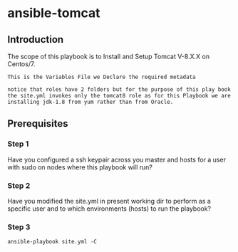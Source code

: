 # ansible-tomcat

## Introduction

The scope of this playbook is to Install and Setup Tomcat V-8.X.X on Centos/7.

``` "Do a cat on group_vars/tomcat"
This is the Variables File we Declare the required metadata
```

``` "Take a look Roles"
notice that roles have 2 folders but for the purpose of this play book the site.yml invokes only the tomcat8 role as for this Playbook we are installing jdk-1.8 from yum rather than from Oracle.
```
## Prerequisites

### Step 1
Have you configured a ssh keypair across you master and hosts for a user with sudo on nodes where this playbook will run?


### Step 2
Have you modified the site.yml in present working dir to perform as a specific user and to which environments (hosts) to run the playbook?

### Step 3
```shell "this will dry run your playbook against the Hosts for Syntax checking"
ansible-playbook site.yml -C 
```
